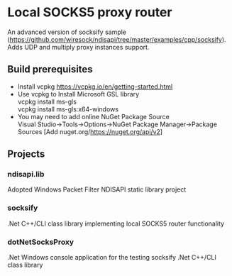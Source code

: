 # Local SOCKS5 proxy router

An advanced version of socksify sample (https://github.com/wiresock/ndisapi/tree/master/examples/cpp/socksify).
Adds UDP and multiply proxy instances support.

## Build prerequisites 

* Install vcpkg https://vcpkg.io/en/getting-started.html  
* Use vcpkg to Install Microsoft GSL library  
    vcpkg install ms-gls  
    vcpkg install ms-gls:x64-windows  
* You may need to add online NuGet Package Source  
    Visual Studio->Tools->Options->NuGet Package Manager->Package Sources [Add nuget.org/https://nuget.org/api/v2]

## Projects

### ndisapi.lib

Adopted Windows Packet Filter NDISAPI static library project

### socksify

.Net C++/CLI class library implementing local SOCKS5 router functionality

### dotNetSocksProxy

.Net Windows console application for the testing socksify .Net C++/CLI class library


